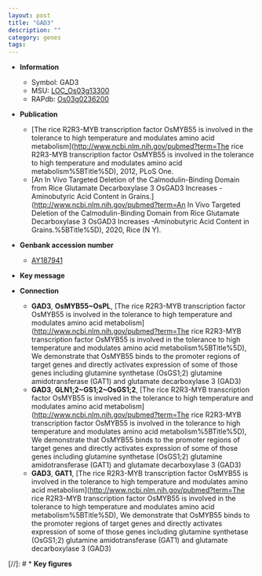 ```yaml
---
layout: post
title: "GAD3"
description: ""
category: genes
tags: 
---
```


* **Information**  
    + Symbol: GAD3  
    + MSU: [LOC_Os03g13300](http://rice.uga.edu/cgi-bin/ORF_infopage.cgi?orf=LOC_Os03g13300)  
    + RAPdb: [Os03g0236200](https://rapdb.dna.affrc.go.jp/locus/?name=Os03g0236200)  

* **Publication**  
    + [The rice R2R3-MYB transcription factor OsMYB55 is involved in the tolerance to high temperature and modulates amino acid metabolism](http://www.ncbi.nlm.nih.gov/pubmed?term=The rice R2R3-MYB transcription factor OsMYB55 is involved in the tolerance to high temperature and modulates amino acid metabolism%5BTitle%5D), 2012, PLoS One.
    + [An In Vivo Targeted Deletion of the Calmodulin-Binding Domain from Rice Glutamate Decarboxylase 3 OsGAD3 Increases <a6><c3>-Aminobutyric Acid Content in Grains.](http://www.ncbi.nlm.nih.gov/pubmed?term=An In Vivo Targeted Deletion of the Calmodulin-Binding Domain from Rice Glutamate Decarboxylase 3 OsGAD3 Increases <a6><c3>-Aminobutyric Acid Content in Grains.%5BTitle%5D), 2020, Rice (N Y).

* **Genbank accession number**  
    + [AY187941](http://www.ncbi.nlm.nih.gov/nuccore/AY187941)

* **Key message**  

* **Connection**  
    + __GAD3__, __OsMYB55~OsPL__, [The rice R2R3-MYB transcription factor OsMYB55 is involved in the tolerance to high temperature and modulates amino acid metabolism](http://www.ncbi.nlm.nih.gov/pubmed?term=The rice R2R3-MYB transcription factor OsMYB55 is involved in the tolerance to high temperature and modulates amino acid metabolism%5BTitle%5D), We demonstrate that OsMYB55 binds to the promoter regions of target genes and directly activates expression of some of those genes including glutamine synthetase (OsGS1;2) glutamine amidotransferase (GAT1) and glutamate decarboxylase 3 (GAD3)
    + __GAD3__, __GLN1;2~GS1;2~OsGS1;2__, [The rice R2R3-MYB transcription factor OsMYB55 is involved in the tolerance to high temperature and modulates amino acid metabolism](http://www.ncbi.nlm.nih.gov/pubmed?term=The rice R2R3-MYB transcription factor OsMYB55 is involved in the tolerance to high temperature and modulates amino acid metabolism%5BTitle%5D), We demonstrate that OsMYB55 binds to the promoter regions of target genes and directly activates expression of some of those genes including glutamine synthetase (OsGS1;2) glutamine amidotransferase (GAT1) and glutamate decarboxylase 3 (GAD3)
    + __GAD3__, __GAT1__, [The rice R2R3-MYB transcription factor OsMYB55 is involved in the tolerance to high temperature and modulates amino acid metabolism](http://www.ncbi.nlm.nih.gov/pubmed?term=The rice R2R3-MYB transcription factor OsMYB55 is involved in the tolerance to high temperature and modulates amino acid metabolism%5BTitle%5D), We demonstrate that OsMYB55 binds to the promoter regions of target genes and directly activates expression of some of those genes including glutamine synthetase (OsGS1;2) glutamine amidotransferase (GAT1) and glutamate decarboxylase 3 (GAD3)

[//]: # * **Key figures**  


